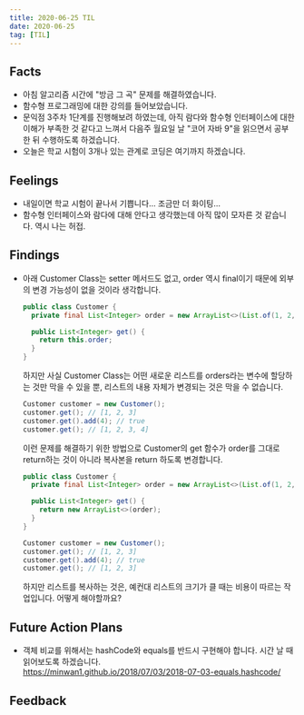 ```yaml
---
title: 2020-06-25 TIL
date: 2020-06-25
tag: [TIL]
---
```


## Facts

- 아침 알고리즘 시간에 "방금 그 곡" 문제를 해결하였습니다.
- 함수형 프로그래밍에 대한 강의를 들어보았습니다.
- 문익점 3주차 1단계를 진행해보려 하였는데, 아직 람다와 함수형 인터페이스에 대한 이해가 부족한 것 같다고 느껴서 다음주 월요일 날 "코어 자바 9"을 읽으면서 공부한 뒤 수행하도록 하겠습니다.
- 오늘은 학교 시험이 3개나 있는 관계로 코딩은 여기까지 하겠습니다.

## Feelings

- 내일이면 학교 시험이 끝나서 기쁩니다... 조금만 더 화이팅...
- 함수형 인터페이스와 람다에 대해 안다고 생각했는데 아직 많이 모자른 것 같습니다. 역시 나는 허접.

## Findings

- 아래 Customer Class는 setter 메서드도 없고, order 역시 final이기 때문에 외부의 변경 가능성이 없을 것이라 생각합니다.

  ```java
  public class Customer {
    private final List<Integer> order = new ArrayList<>(List.of(1, 2, 3));
  
    public List<Integer> get() {
      return this.order;
    }
  }
  ```

    하지만 사실 Customer Class는 어떤 새로운 리스트를 orders라는 변수에 할당하는 것만 막을 수 있을 뿐, 리스트의 내용 자체가 변경되는 것은 막을 수 없습니다.

  ```java
  Customer customer = new Customer();
  customer.get(); // [1, 2, 3]
  customer.get().add(4); // true
  customer.get(); // [1, 2, 3, 4]
  ```

    이런 문제를 해결하기 위한 방법으로 Customer의 get 함수가 order를 그대로 return하는 것이 아니라 복사본을 return 하도록 변경합니다.

  ```java
  public class Customer {
    private final List<Integer> order = new ArrayList<>(List.of(1, 2, 3));
  
    public List<Integer> get() {
      return new ArrayList<>(order);
    }
  }

  Customer customer = new Customer();
  customer.get(); // [1, 2, 3]
  customer.get().add(4); // true
  customer.get(); // [1, 2, 3]
  ```

    하지만 리스트를 복사하는 것은, 예컨대 리스트의 크기가 클 때는 비용이 따르는 작업입니다. 어떻게 해야할까요?

## Future Action Plans

- 객체 비교를 위해서는 hashCode와 equals를 반드시 구현해야 합니다. 시간 날 때 읽어보도록 하겠습니다.  
https://minwan1.github.io/2018/07/03/2018-07-03-equals,hashcode/

## Feedback
